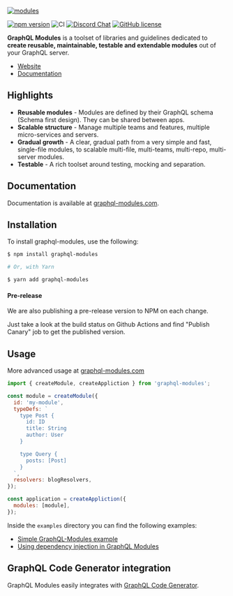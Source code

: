 [![modules](https://user-images.githubusercontent.com/25294569/64067074-ed185b80-cc2a-11e9-8f4d-5f1e19feaa0a.gif)](https://graphql-modules.com/)

[![npm version](https://badge.fury.io/js/graphql-modules.svg)](https://www.npmjs.com/package/graphql-modules)
![CI](https://github.com/Urigo/graphql-modules/workflows/CI/badge.svg)
[![Discord Chat](https://img.shields.io/discord/625400653321076807)](https://the-guild.dev/discord)
[![GitHub license](https://img.shields.io/badge/license-MIT-lightgrey.svg?maxAge=2592000)]()

**GraphQL Modules** is a toolset of libraries and guidelines dedicated to **create reusable, maintainable, testable and extendable modules** out of your GraphQL server.

- [Website](https://graphql-modules.com)
- [Documentation](https://graphql-modules.com/docs)

## Highlights

- **Reusable modules** - Modules are defined by their GraphQL schema (Schema first design). They can be shared between apps.
- **Scalable structure** - Manage multiple teams and features, multiple micro-services and servers.
- **Gradual growth** - A clear, gradual path from a very simple and fast, single-file modules, to scalable multi-file, multi-teams, multi-repo, multi-server modules.
- **Testable** - A rich toolset around testing, mocking and separation.

## Documentation

Documentation is available at [graphql-modules.com](https://graphql-modules.com/docs).

## Installation

To install graphql-modules, use the following:

```sh
$ npm install graphql-modules

# Or, with Yarn

$ yarn add graphql-modules
```

#### Pre-release

We are also publishing a pre-release version to NPM on each change.

Just take a look at the build status on Github Actions and find "Publish Canary" job to get the published version.

## Usage

More advanced usage at [graphql-modules.com](https://graphql-modules.com/docs)

```js
import { createModule, createAppliction } from 'graphql-modules';

const module = createModule({
  id: 'my-module',
  typeDefs: `
    type Post {
      id: ID
      title: String
      author: User
    }

    type Query {
      posts: [Post]
    }
  `,
  resolvers: blogResolvers,
});

const application = createAppliction({
  modules: [module],
});
```

Inside the `examples` directory you can find the following examples:

- [Simple GraphQL-Modules example](./examples/basic)
- [Using dependency injection in GraphQL Modules](./examples/basic-with-dependency-injection)

## GraphQL Code Generator integration

GraphQL Modules easily integrates with [GraphQL Code Generator](https://github.com/dotansimha/graphql-code-generator).
